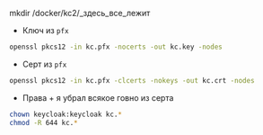 mkdir /docker/kc2/_здесь_все_лежит

 - Ключ из `pfx`
```bash
openssl pkcs12 -in kc.pfx -nocerts -out kc.key -nodes
```

 - Серт из `pfx`
```bash
openssl pkcs12 -in kc.pfx -clcerts -nokeys -out kc.crt -nodes
```

 - Права + я убрал всякое говно из серта
```bash
chown keycloak:keycloak kc.*
chmod -R 644 kc.*
```
